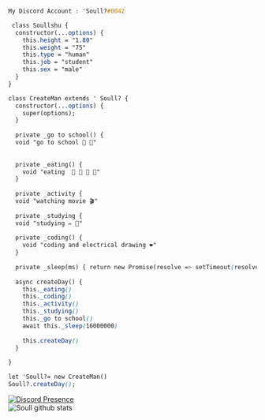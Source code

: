 ```css

My Discord Account : 'Soull?#0042

 class Soullshu {
  constructor(...options) {
    this.height = "1.80"
    this.weight = "75"
    this.type = "human"
    this.job = "student"
    this.sex = "male"
  }
} 

class CreateMan extends ' Soull? {
  constructor(...options) {
    super(options);
  }
  
  private _go to school() {
  void "go to school 🚌 🎒" 
  
 
  private _eating() {
    void "eating  🍕 🍟 🍗 🥤"
  }
  
  private _activity {
  void "watching movie 🎬"
  
  private _studying {
  void "studying ✏️ 📕"
  
  private _coding() {
    void "coding and electrical drawing ❤️"
  }
  
  private _sleep(ms) { return new Promise(resolve => setTimeout(resolve, ms)) }
  
  async createDay() {
    this._eating()
    this._coding()
    this._activity()
    this._studying()
    this._go to school()
    await this._sleep(16000000)
    
    this.createDay()
  }
  
}

let 'Soull?= new CreateMan()
Soull?.createDay();
```
[![Discord Presence](https://lanyard-profile-readme.vercel.app/api/886611712369893426?hideDiscrim=true)](https://discord.com/users/886611712369893426)  
![Soull github stats](https://github-readme-stats.vercel.app/api?username=Soullshu&show_icons=true&theme=tokyonight)                         
